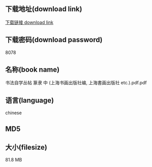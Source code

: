 ## 下载地址(download link)
[下载链接 download link](https://voluble-croquembouche-d321dc.netlify.app/?s=%E4%B9%A6%E6%B3%95%E8%87%AA%E5%AD%A6%E4%B8%9B%E5%B8%96+%E7%AF%86%E9%9A%B6+%E4%B8%AD+%28%E4%B8%8A%E6%B5%B7%E4%B9%A6%E7%94%BB%E5%87%BA%E7%89%88%E7%A4%BE%E7%BC%96%2C+%E4%B8%8A%E6%B5%B7%E6%9B%B8%E7%94%BB%E5%87%BA%E7%89%88%E7%A4%BE+etc.%29.pdf)

## 下载密码(download password)
8078

## 名称(book name)
书法自学丛帖 篆隶 中 (上海书画出版社编, 上海書画出版社 etc.).pdf.pdf

## 语言(language)
chinese

## MD5


## 大小(filesize)
81.8 MB
